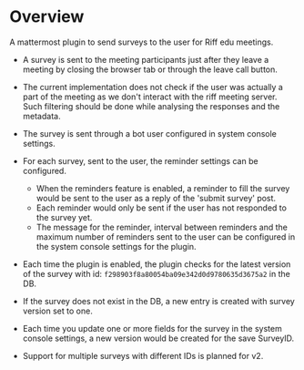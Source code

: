 # Overview

A mattermost plugin to send surveys to the user for Riff edu meetings.

- A survey is sent to the meeting participants just after they leave a meeting by closing the browser tab or through the leave call button.
- The current implementation does not check if the user was actually a part of the meeting as we don't interact with the riff meeting server. Such filtering should be done while analysing the responses and the metadata.

- The survey is sent through a bot user configured in system console settings.

- For each survey, sent to the user, the reminder settings can be configured.
  - When the reminders feature is enabled, a reminder to fill the survey would be sent to the user as a reply of the 'submit survey' post.
  - Each reminder would only be sent if the user has not responded to the survey yet.
  - The message for the reminder, interval between reminders and the maximum number of reminders sent to the user can be configured in the system console settings for the plugin.

- Each time the plugin is enabled, the plugin checks for the latest version of the survey with id: `f298903f8a80054ba09e342d0d9780635d3675a2` in the DB.

- If the survey does not exist in the DB, a new entry is created with survey version set to one.

- Each time you update one or more fields for the survey in the system console settings, a new version would be created for the save SurveyID.

- Support for multiple surveys with different IDs is planned for v2.
